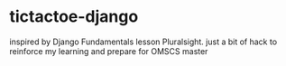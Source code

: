 # tictactoe-django
inspired by Django Fundamentals lesson Pluralsight. just a bit of hack to reinforce my learning and prepare for OMSCS master
